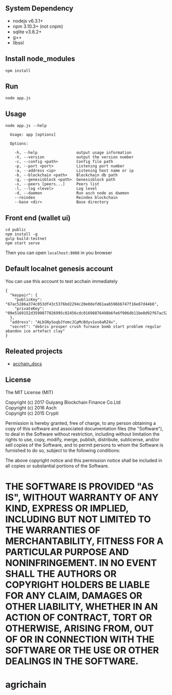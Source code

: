 


## System Dependency

- nodejs v6.3.1+
- npm 3.10.3+ (not cnpm)
- sqlite v3.8.2+
- g++
- libssl

## Install node_modules

```
npm install
```

## Run

```
node app.js
```

## Usage

```
node app.js --help

  Usage: app [options]

  Options:

    -h, --help                 output usage information
    -V, --version              output the version number
    -c, --config <path>        Config file path
    -p, --port <port>          Listening port number
    -a, --address <ip>         Listening host name or ip
    -b, --blockchain <path>    Blockchain db path
    -g, --genesisblock <path>  Genesisblock path
    -x, --peers [peers...]     Peers list
    -l, --log <level>          Log level
    -d, --daemon               Run asch node as daemon
    --reindex                  Reindex blockchain
    --base <dir>               Base directory
```

## Front end (wallet ui)

```
cd public
npm install -g
gulp build-testnet
npm start serve
```

Then you can open ```localhost:8008``` in you browser

## Default localnet genesis account

You can use this account to test acchain immediately

```
{
  "keypair": {
    "publicKey": "67ac5286a374c053df43c5376bd2294c20e0defd61aa6596bb747f16e87d44b6",
    "privateKey": "09e5169152d3590877026995c02456cdc01698876498b6fe6f906db11be0d92f67ac5286a374c053df43c5376bd2294c20e0defd61aa6596bb747f16e87d44b6"
  },
  "address": "ALbSNySoqbJYomcJCpMcBdyv1os6aRZ4v",
  "secret": "debris prosper crush furnace bomb start problem regular abandon ice artefact clay"
}
```

## Releated projects

- [acchain_docs](https://github.com/sxmz/acchain_docs)

## License

The MIT License (MIT)

Copyright (c) 2017 Guiyang Blockchain Finance Co.Ltd</br>
Copyright (c) 2016 Asch</br>
Copyright (c) 2015 Crypti

Permission is hereby granted, free of charge, to any person obtaining a copy of this software and associated documentation files (the "Software"), to deal in the Software without restriction, including without limitation the rights to use, copy, modify, merge, publish, distribute, sublicense, and/or sell copies of the Software, and to permit persons to whom the Software is furnished to do so, subject to the following conditions:

The above copyright notice and this permission notice shall be included in all copies or substantial portions of the Software.

THE SOFTWARE IS PROVIDED "AS IS", WITHOUT WARRANTY OF ANY KIND, EXPRESS OR IMPLIED, INCLUDING BUT NOT LIMITED TO THE WARRANTIES OF MERCHANTABILITY, FITNESS FOR A PARTICULAR PURPOSE AND NONINFRINGEMENT. IN NO EVENT SHALL THE AUTHORS OR COPYRIGHT HOLDERS BE LIABLE FOR ANY CLAIM, DAMAGES OR OTHER LIABILITY, WHETHER IN AN ACTION OF CONTRACT, TORT OR OTHERWISE, ARISING FROM, OUT OF OR IN CONNECTION WITH THE SOFTWARE OR THE USE OR OTHER DEALINGS IN THE SOFTWARE.
=======
# agrichain
